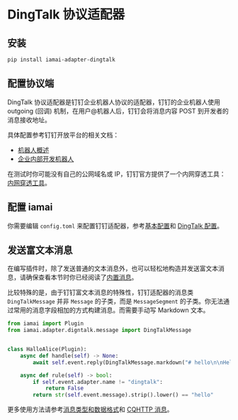 # DingTalk 协议适配器

## 安装

```sh
pip install iamai-adapter-dingtalk
```

## 配置协议端

DingTalk 协议适配器是钉钉企业机器人协议的适配器，钉钉的企业机器人使用 outgoing (回调) 机制，在用户@机器人后，钉钉会将消息内容 POST 到开发者的消息接收地址。

具体配置参考钉钉开放平台的相关文档：

- [机器人概述](https://open.dingtalk.com/document/group/robot-overview)
- [企业内部开发机器人](https://open.dingtalk.com/document/group/enterprise-created-chatbot)

在测试时你可能没有自己的公网域名或 IP，钉钉官方提供了一个内网穿透工具：[内网穿透工具](https://open.dingtalk.com/document/resourcedownload/http-intranet-penetration)。

## 配置 iamai

你需要编辑 `config.toml` 来配置钉钉适配器，参考[基本配置](/guide/basic-config.md)和 [DingTalk 配置](/api/adapter/dingtalk/config.md)。

## 发送富文本消息

在编写插件时，除了发送普通的文本消息外，也可以轻松地构造并发送富文本消息，请确保查看本节时你已经阅读了[内置消息](/guide/basics/builtin-message.md)。

比较特殊的是，由于钉钉富文本消息的特殊性，钉钉适配器的消息类 `DingTalkMessage` 并非 `Message` 的子类，而是 `MessageSegment` 的子类。你无法通过常用的消息字段相加的方式构建消息。而需要手动写 Markdown 文本。

```python
from iamai import Plugin
from iamai.adapter.digntalk.message import DingTalkMessage


class HalloAlice(Plugin):
    async def handle(self) -> None:
        await self.event.reply(DingTalkMessage.markdown("# hello\n\nHello, Alice!"))

    async def rule(self) -> bool:
        if self.event.adapter.name != "dingtalk":
            return False
        return str(self.event.message).strip().lower() == "hello"

```

更多使用方法请参考[消息类型和数据格式](https://open.dingtalk.com/document/group/message-types-and-data-format)和 [CQHTTP 消息](/api/adapter/dingtalk/message.md)。
